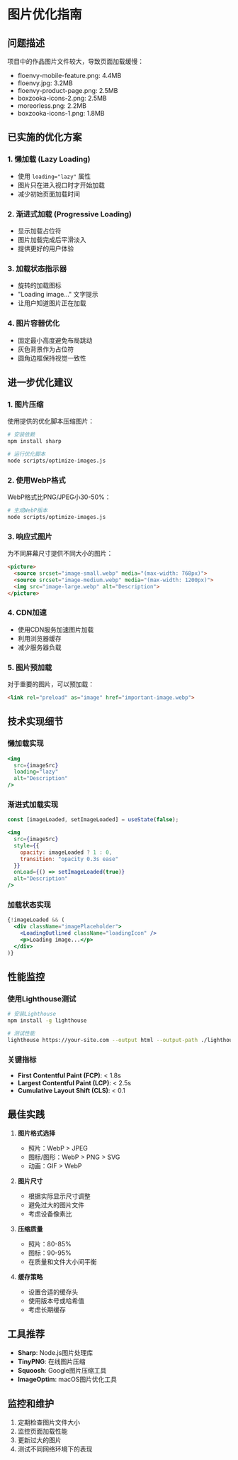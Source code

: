 # 图片优化指南

## 问题描述

项目中的作品图片文件较大，导致页面加载缓慢：
- floenvy-mobile-feature.png: 4.4MB
- floenvy.jpg: 3.2MB
- floenvy-product-page.png: 2.5MB
- boxzooka-icons-2.png: 2.5MB
- moreorless.png: 2.2MB
- boxzooka-icons-1.png: 1.8MB

## 已实施的优化方案

### 1. 懒加载 (Lazy Loading)
- 使用 `loading="lazy"` 属性
- 图片只在进入视口时才开始加载
- 减少初始页面加载时间

### 2. 渐进式加载 (Progressive Loading)
- 显示加载占位符
- 图片加载完成后平滑淡入
- 提供更好的用户体验

### 3. 加载状态指示器
- 旋转的加载图标
- "Loading image..." 文字提示
- 让用户知道图片正在加载

### 4. 图片容器优化
- 固定最小高度避免布局跳动
- 灰色背景作为占位符
- 圆角边框保持视觉一致性

## 进一步优化建议

### 1. 图片压缩
使用提供的优化脚本压缩图片：

```bash
# 安装依赖
npm install sharp

# 运行优化脚本
node scripts/optimize-images.js
```

### 2. 使用WebP格式
WebP格式比PNG/JPEG小30-50%：

```bash
# 生成WebP版本
node scripts/optimize-images.js
```

### 3. 响应式图片
为不同屏幕尺寸提供不同大小的图片：

```html
<picture>
  <source srcset="image-small.webp" media="(max-width: 768px)">
  <source srcset="image-medium.webp" media="(max-width: 1200px)">
  <img src="image-large.webp" alt="Description">
</picture>
```

### 4. CDN加速
- 使用CDN服务加速图片加载
- 利用浏览器缓存
- 减少服务器负载

### 5. 图片预加载
对于重要的图片，可以预加载：

```html
<link rel="preload" as="image" href="important-image.webp">
```

## 技术实现细节

### 懒加载实现
```jsx
<img 
  src={imageSrc}
  loading="lazy"
  alt="Description"
/>
```

### 渐进式加载实现
```jsx
const [imageLoaded, setImageLoaded] = useState(false);

<img 
  src={imageSrc}
  style={{
    opacity: imageLoaded ? 1 : 0,
    transition: "opacity 0.3s ease"
  }}
  onLoad={() => setImageLoaded(true)}
  alt="Description"
/>
```

### 加载状态实现
```jsx
{!imageLoaded && (
  <div className="imagePlaceholder">
    <LoadingOutlined className="loadingIcon" />
    <p>Loading image...</p>
  </div>
)}
```

## 性能监控

### 使用Lighthouse测试
```bash
# 安装Lighthouse
npm install -g lighthouse

# 测试性能
lighthouse https://your-site.com --output html --output-path ./lighthouse-report.html
```

### 关键指标
- **First Contentful Paint (FCP)**: < 1.8s
- **Largest Contentful Paint (LCP)**: < 2.5s
- **Cumulative Layout Shift (CLS)**: < 0.1

## 最佳实践

1. **图片格式选择**
   - 照片：WebP > JPEG
   - 图标/图形：WebP > PNG > SVG
   - 动画：GIF > WebP

2. **图片尺寸**
   - 根据实际显示尺寸调整
   - 避免过大的图片文件
   - 考虑设备像素比

3. **压缩质量**
   - 照片：80-85%
   - 图标：90-95%
   - 在质量和文件大小间平衡

4. **缓存策略**
   - 设置合适的缓存头
   - 使用版本号或哈希值
   - 考虑长期缓存

## 工具推荐

- **Sharp**: Node.js图片处理库
- **TinyPNG**: 在线图片压缩
- **Squoosh**: Google图片压缩工具
- **ImageOptim**: macOS图片优化工具

## 监控和维护

1. 定期检查图片文件大小
2. 监控页面加载性能
3. 更新过大的图片
4. 测试不同网络环境下的表现
